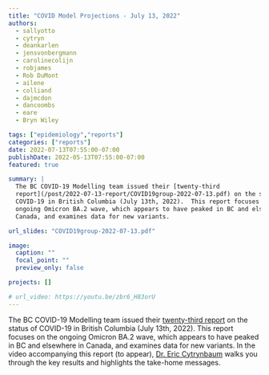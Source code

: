 ```yaml
---
title: "COVID Model Projections - July 13, 2022"
authors:
  - sallyotto
  - cytryn
  - deankarlen
  - jensvonbergmann
  - carolinecolijn
  - robjames
  - Rob DuMont
  - ailene
  - colliand
  - dajmcdon
  - dancoombs
  - eare
  - Bryn Wiley

tags: ["epidemiology","reports"]
categories: ["reports"]
date: 2022-07-13T07:55:00-07:00
publishDate: 2022-05-13T07:55:00-07:00
featured: true

summary: |
  The BC COVID-19 Modelling team issued their [twenty-third
  report](/post/2022-07-13-report/COVID19group-2022-07-13.pdf) on the status of
  COVID-19 in British Columbia (July 13th, 2022).  This report focuses on the
  ongoing Omicron BA.2 wave, which appears to have peaked in BC and elsewhere in
  Canada, and examines data for new variants.

url_slides: "COVID19group-2022-07-13.pdf"

image:
  caption: ""
  focal_point: ""
  preview_only: false

projects: []

# url_video: https://youtu.be/zbr6_H83orU
---
```

The BC COVID-19 Modelling team issued their [twenty-third
report](/post/2022-07-13-report/COVID19group-2022-07-13.pdf) on the status of
COVID-19 in British Columbia (July 13th, 2022).  This report focuses on the
ongoing Omicron BA.2 wave, which appears to have peaked in BC and elsewhere in
Canada, and examines data for new variants.  In the video accompanying this
report (to appear), [Dr. Eric Cytrynbaum](/authors/cytryn/) walks you through
the key results and highlights the take-home messages. 
